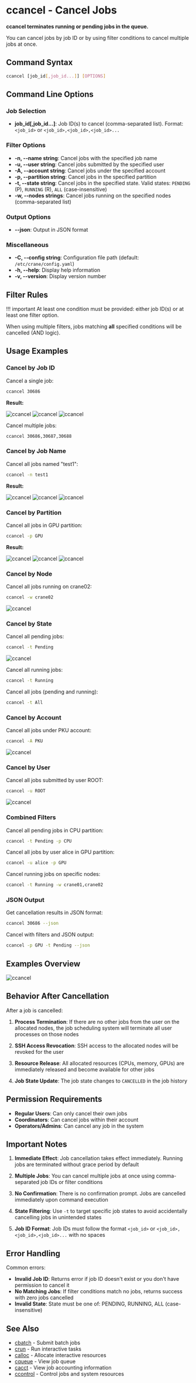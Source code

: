 # ccancel - Cancel Jobs

**ccancel terminates running or pending jobs in the queue.**

You can cancel jobs by job ID or by using filter conditions to cancel multiple jobs at once.

## Command Syntax

```bash
ccancel [job_id[,job_id...]] [OPTIONS]
```

## Command Line Options

### Job Selection
- **job_id[,job_id...]**: Job ID(s) to cancel (comma-separated list). Format: `<job_id>` or `<job_id>,<job_id>,<job_id>...`

### Filter Options
- **-n, --name string**: Cancel jobs with the specified job name
- **-u, --user string**: Cancel jobs submitted by the specified user
- **-A, --account string**: Cancel jobs under the specified account
- **-p, --partition string**: Cancel jobs in the specified partition
- **-t, --state string**: Cancel jobs in the specified state. Valid states: `PENDING` (P), `RUNNING` (R), `ALL` (case-insensitive)
- **-w, --nodes strings**: Cancel jobs running on the specified nodes (comma-separated list)

### Output Options
- **--json**: Output in JSON format

### Miscellaneous
- **-C, --config string**: Configuration file path (default: `/etc/crane/config.yaml`)
- **-h, --help**: Display help information
- **-v, --version**: Display version number

## Filter Rules

!!! important
    At least one condition must be provided: either job ID(s) or at least one filter option.

When using multiple filters, jobs matching **all** specified conditions will be cancelled (AND logic).

## Usage Examples

### Cancel by Job ID

Cancel a single job:
```bash
ccancel 30686
```

**Result:**

![ccancel](../images/ccancel/ccancel_1.png)
![ccancel](../images/ccancel/ccancel_2.png)
![ccancel](../images/ccancel/ccancel_3.png)

Cancel multiple jobs:
```bash
ccancel 30686,30687,30688
```

### Cancel by Job Name

Cancel all jobs named "test1":
```bash
ccancel -n test1
```

**Result:**

![ccancel](../images/ccancel/ccancel_n1.png)
![ccancel](../images/ccancel/ccancel_n2.png)
![ccancel](../images/ccancel/ccancel_n3.png)

### Cancel by Partition

Cancel all jobs in GPU partition:
```bash
ccancel -p GPU
```

**Result:**

![ccancel](../images/ccancel/ccancel_p1.png)
![ccancel](../images/ccancel/ccancel_p2.png)
![ccancel](../images/ccancel/ccancel_p3.png)

### Cancel by Node

Cancel all jobs running on crane02:
```bash
ccancel -w crane02
```

![ccancel](../images/ccancel/ccancel_w.png)

### Cancel by State

Cancel all pending jobs:
```bash
ccancel -t Pending
```

![ccancel](../images/ccancel/ccancel_t.png)

Cancel all running jobs:
```bash
ccancel -t Running
```

Cancel all jobs (pending and running):
```bash
ccancel -t All
```

### Cancel by Account

Cancel all jobs under PKU account:
```bash
ccancel -A PKU
```

![ccancel](../images/ccancel/ccancel_A.png)

### Cancel by User

Cancel all jobs submitted by user ROOT:
```bash
ccancel -u ROOT
```

![ccancel](../images/ccancel/ccancel_u.png)

### Combined Filters

Cancel all pending jobs in CPU partition:
```bash
ccancel -t Pending -p CPU
```

Cancel all jobs by user alice in GPU partition:
```bash
ccancel -u alice -p GPU
```

Cancel running jobs on specific nodes:
```bash
ccancel -t Running -w crane01,crane02
```

### JSON Output

Get cancellation results in JSON format:
```bash
ccancel 30686 --json
```

Cancel with filters and JSON output:
```bash
ccancel -p GPU -t Pending --json
```

## Examples Overview

![ccancel](../images/ccancel/ccancel.png)

## Behavior After Cancellation

After a job is cancelled:

1. **Process Termination**: If there are no other jobs from the user on the allocated nodes, the job scheduling system will terminate all user processes on those nodes

2. **SSH Access Revocation**: SSH access to the allocated nodes will be revoked for the user

3. **Resource Release**: All allocated resources (CPUs, memory, GPUs) are immediately released and become available for other jobs

4. **Job State Update**: The job state changes to `CANCELLED` in the job history

## Permission Requirements

- **Regular Users**: Can only cancel their own jobs
- **Coordinators**: Can cancel jobs within their account
- **Operators/Admins**: Can cancel any job in the system

## Important Notes

1. **Immediate Effect**: Job cancellation takes effect immediately. Running jobs are terminated without grace period by default

2. **Multiple Jobs**: You can cancel multiple jobs at once using comma-separated job IDs or filter conditions

3. **No Confirmation**: There is no confirmation prompt. Jobs are cancelled immediately upon command execution

4. **State Filtering**: Use `-t` to target specific job states to avoid accidentally cancelling jobs in unintended states

5. **Job ID Format**: Job IDs must follow the format `<job_id>` or `<job_id>,<job_id>,<job_id>...` with no spaces

## Error Handling

Common errors:

- **Invalid Job ID**: Returns error if job ID doesn't exist or you don't have permission to cancel it
- **No Matching Jobs**: If filter conditions match no jobs, returns success with zero jobs cancelled
- **Invalid State**: State must be one of: PENDING, RUNNING, ALL (case-insensitive)

## See Also

- [cbatch](cbatch.md) - Submit batch jobs
- [crun](crun.md) - Run interactive tasks
- [calloc](calloc.md) - Allocate interactive resources
- [cqueue](cqueue.md) - View job queue
- [cacct](cacct.md) - View job accounting information
- [ccontrol](ccontrol.md) - Control jobs and system resources
